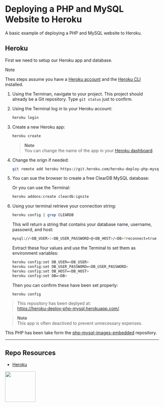 # Deploying a PHP and MySQL Website to Heroku

A basic example of deploying a PHP and MySQL website to Heroku.

## Heroku

First we need to setup our Heroku app and database.

> [!Note]  
> Thes steps assume you have a [Heroku account](https://signup.heroku.com/) and the [Heroku CLI](https://devcenter.heroku.com/articles/heroku-cli) installed.

1. Using the Terminan, navigate to your project. This project should already be a Git repository. Type `git status` just to confirm. 

2. Using the Terminal log in to your Heroku account:
    
    ```sh
    heroku login
    ```

3. Create a new Heroku app:
    
    ```sh 
    heroku create
    ```
    
    > **Note**  
    > You can change the name of the app in your [Heroku dashboard](https://dashboard.heroku.com/apps/).
    
4. Change the orign if needed:

    ```sh
    git remote add heroku https://git.heroku.com/heroku-deploy-php-mysql.git
    ```

5. You can sue the browser to create a free ClearDB MySQL database:

    Or you can use the Terminal:
    
    ```sh
    heroku addons:create cleardb:ignite
    ```

6. Using your terminal retrieve your connection string:
    
    ```sh
    heroku config | grep CLEARDB
    ```
    
    This will return a string that contains your database name, username, passowrd, and host:
    
    ```sh
    mysql://<DB_USER>:<DB_USER_PASSWORD>@<DB_HOST>/<DB>?reconnect=true
    ```
    
    Extract these four values and use the Terminal to set them as environment variables:
    
    ```sh
    heroku config:set DB_USER=<DB_USER>
    heroku config:set DB_USER_PASSWORD=<DB_USER_PASSWORD>
    heroku config:set DB_HOST=<DB_HOST>
    heroku config:set DB=<DB>
    ```
    
    Then you can confirm these have been set properly:
    
    ```sh
    heroku config
    ```

> This repository has been deplyed at:  
> https://heroku-deploy-php-mysql.herokuapp.com/.

> **Note**  
> This app is often deactived to prevent unnecessary expenses.

This PHP has been take form the [php-mysql-images-embedded](https://github.com/codeadamca/php-mysql-images-embedded) repository.

***

## Repo Resources

* [Heroku](https://heroku.com/)

<a href="https://codeadam.ca">
<img src="https://codeadam.ca/images/code-block.png" width="100">
</a>


